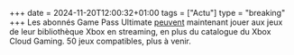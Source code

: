 +++ 
date = 2024-11-20T12:00:32+01:00
tags = ["Actu"]
type = "breaking"
+++ 
Les abonnés Game Pass Ultimate [peuvent](https://news.xbox.com/en-us/2024/11/20/stream-your-own-game-xbox-cloud-gaming-beta/) maintenant jouer aux jeux de leur bibliothèque Xbox en streaming, en plus du catalogue du Xbox Cloud Gaming. 50 jeux compatibles, plus à venir.